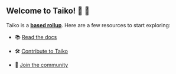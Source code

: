 ## Welcome to Taiko! :drum: :cherry_blossom:

Taiko is a **[based rollup](https://ethresear.ch/t/based-rollups-superpowers-from-l1-sequencing/15016)**. Here are a few resources to start exploring:

- 📚 [Read the docs](https://docs.taiko.xyz)

- 🛠️ [Contribute to Taiko](https://github.com/taikoxyz/taiko-mono/contribute)

- 🏡 [Join the community](https://discord.gg/taikoxyz)
